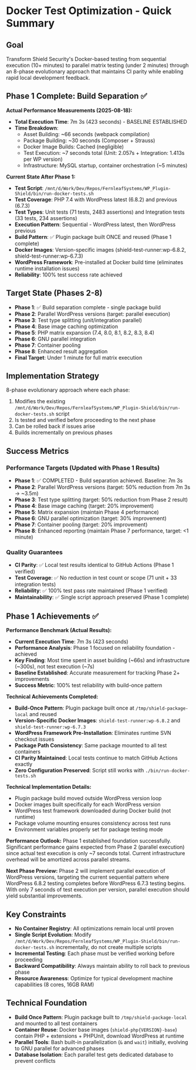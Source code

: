 # Docker Test Optimization - Quick Summary

## Goal
Transform Shield Security's Docker-based testing from sequential execution (10+ minutes) to parallel matrix testing (under 2 minutes) through an 8-phase evolutionary approach that maintains CI parity while enabling rapid local development feedback.

## Phase 1 Complete: Build Separation ✅

**Actual Performance Measurements (2025-08-18):**
- **Total Execution Time**: 7m 3s (423 seconds) - BASELINE ESTABLISHED
- **Time Breakdown**:
  - Asset Building: ~66 seconds (webpack compilation)
  - Package Building: ~30 seconds (Composer + Strauss)
  - Docker Image Builds: Cached (negligible)
  - Test Execution: ~7 seconds total (Unit: 2.057s + Integration: 1.413s per WP version)
  - Infrastructure: MySQL startup, container orchestration (~5 minutes)

**Current State After Phase 1:**
- **Test Script**: `/mnt/d/Work/Dev/Repos/FernleafSystems/WP_Plugin-Shield/bin/run-docker-tests.sh`
- **Test Coverage**: PHP 7.4 with WordPress latest (6.8.2) and previous (6.7.3)
- **Test Types**: Unit tests (71 tests, 2483 assertions) and Integration tests (33 tests, 234 assertions)
- **Execution Pattern**: Sequential - WordPress latest, then WordPress previous
- **Build Pattern**: ✅ Plugin package built ONCE and reused (Phase 1 complete)
- **Docker Images**: Version-specific images (shield-test-runner:wp-6.8.2, shield-test-runner:wp-6.7.3)
- **WordPress Framework**: Pre-installed at Docker build time (eliminates runtime installation issues)
- **Reliability**: 100% test success rate achieved

## Target State (Phases 2-8)
- **Phase 1**: ✅ Build separation complete - single package build
- **Phase 2**: Parallel WordPress versions (target: parallel execution)
- **Phase 3**: Test type splitting (unit/integration parallel)
- **Phase 4**: Base image caching optimization
- **Phase 5**: PHP matrix expansion (7.4, 8.0, 8.1, 8.2, 8.3, 8.4)
- **Phase 6**: GNU parallel integration
- **Phase 7**: Container pooling
- **Phase 8**: Enhanced result aggregation
- **Final Target**: Under 1 minute for full matrix execution

## Implementation Strategy
8-phase evolutionary approach where each phase:
1. Modifies the existing `/mnt/d/Work/Dev/Repos/FernleafSystems/WP_Plugin-Shield/bin/run-docker-tests.sh` script
2. Is tested and verified before proceeding to the next phase
3. Can be rolled back if issues arise
4. Builds incrementally on previous phases

## Success Metrics

### Performance Targets (Updated with Phase 1 Results)
- **Phase 1**: ✅ COMPLETED - Build separation achieved. Baseline: 7m 3s
- **Phase 2**: Parallel WordPress versions (target: 50% reduction from 7m 3s → ~3.5m)
- **Phase 3**: Test type splitting (target: 50% reduction from Phase 2 result)
- **Phase 4**: Base image caching (target: 20% improvement)
- **Phase 5**: Matrix expansion (maintain Phase 4 performance)
- **Phase 6**: GNU parallel optimization (target: 30% improvement)
- **Phase 7**: Container pooling (target: 20% improvement)
- **Phase 8**: Enhanced reporting (maintain Phase 7 performance, target: <1 minute)

### Quality Guarantees
- **CI Parity**: ✅ Local test results identical to GitHub Actions (Phase 1 verified)
- **Test Coverage**: ✅ No reduction in test count or scope (71 unit + 33 integration tests)
- **Reliability**: ✅ 100% test pass rate maintained (Phase 1 verified)
- **Maintainability**: ✅ Single script approach preserved (Phase 1 complete)

## Phase 1 Achievements ✅

**Performance Benchmark (Actual Results):**
- **Current Execution Time**: 7m 3s (423 seconds)
- **Performance Analysis**: Phase 1 focused on reliability foundation - achieved
- **Key Finding**: Most time spent in asset building (~66s) and infrastructure (~300s), not test execution (~7s)
- **Baseline Established**: Accurate measurement for tracking Phase 2+ improvements
- **Success Metric**: 100% test reliability with build-once pattern

**Technical Achievements Completed:**
- **Build-Once Pattern**: Plugin package built once at `/tmp/shield-package-local` and reused
- **Version-Specific Docker Images**: `shield-test-runner:wp-6.8.2` and `shield-test-runner:wp-6.7.3`
- **WordPress Framework Pre-Installation**: Eliminates runtime SVN checkout issues
- **Package Path Consistency**: Same package mounted to all test containers
- **CI Parity Maintained**: Local tests continue to match GitHub Actions exactly
- **Zero Configuration Preserved**: Script still works with `./bin/run-docker-tests.sh`

**Technical Implementation Details:**
- Plugin package build moved outside WordPress version loop
- Docker images built specifically for each WordPress version
- WordPress test framework downloaded during Docker build (not runtime)
- Package volume mounting ensures consistency across test runs
- Environment variables properly set for package testing mode

**Performance Outlook:**
Phase 1 established foundation successfully. Significant performance gains expected from Phase 2 (parallel execution) since actual test execution is only ~7 seconds total. Current infrastructure overhead will be amortized across parallel streams.

**Next Phase Preview:**
Phase 2 will implement parallel execution of WordPress versions, targeting the current sequential pattern where WordPress 6.8.2 testing completes before WordPress 6.7.3 testing begins. With only 7 seconds of test execution per version, parallel execution should yield substantial improvements.

## Key Constraints
- **No Container Registry**: All optimizations remain local until proven
- **Single Script Evolution**: Modify `/mnt/d/Work/Dev/Repos/FernleafSystems/WP_Plugin-Shield/bin/run-docker-tests.sh` incrementally, do not create multiple scripts
- **Incremental Testing**: Each phase must be verified working before proceeding
- **Backward Compatibility**: Always maintain ability to roll back to previous phase
- **Resource Awareness**: Optimize for typical development machine capabilities (8 cores, 16GB RAM)

## Technical Foundation
- **Build Once Pattern**: Plugin package built to `/tmp/shield-package-local` and mounted to all test containers
- **Container Reuse**: Docker base images (`shield-php{VERSION}-base`) contain PHP + extensions + PHPUnit, download WordPress at runtime
- **Parallel Tools**: Bash built-in parallelization (`&` and `wait`) initially, evolving to GNU parallel for advanced phases
- **Database Isolation**: Each parallel test gets dedicated database to prevent conflicts